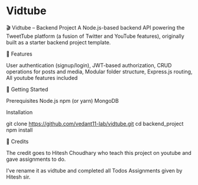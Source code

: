 # Vidtube
🎬 Vidtube – Backend Project
A Node.js-based backend API powering the TweetTube platform (a fusion of Twitter and YouTube features), originally built as a starter backend project template.

🔧 Features

User authentication (signup/login),
JWT-based authorization,
CRUD operations for posts and media,
Modular folder structure,
Express.js routing,
All youtube features included

🚀 Getting Started

Prerequisites
Node.js
npm (or yarn)
MongoDB

Installation

git clone https://github.com/vedant11-lab/vidtube.git
cd backend_project
npm install

📌 Credits

The credit goes to Hitesh Choudhary who teach this project on youtube and gave assignments to do.

I’ve rename it as vidtube and completed all Todos Assignments given by Hitesh sir.
